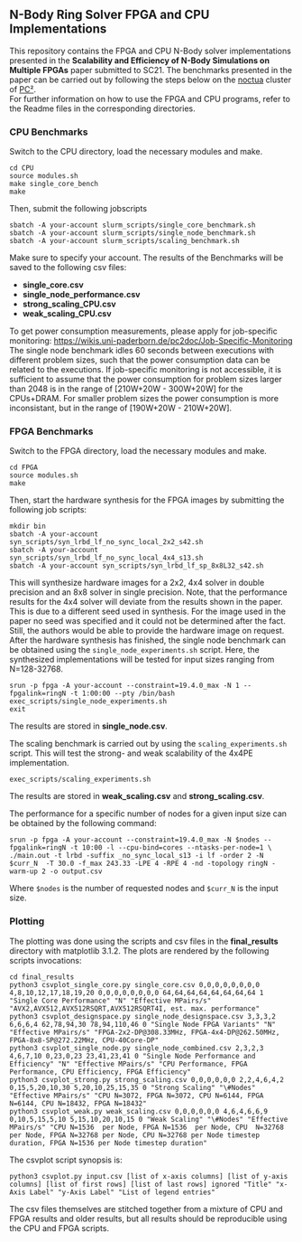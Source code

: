 ## N-Body Ring Solver FPGA and CPU Implementations

This repository contains the FPGA and CPU N-Body solver implementations presented in the **Scalability and Efficiency of N-Body Simulations on Multiple FPGAs** paper submitted to SC21. The benchmarks presented in the paper can be carried out by following the steps below on the [noctua](https://wikis.uni-paderborn.de/pc2doc/Noctua) cluster of [PC²](https://pc2.uni-paderborn.de/).  
For further information on how to use the FPGA and CPU programs, refer to the Readme files in the corresponding directories.

### CPU Benchmarks

Switch to the CPU directory, load the necessary modules and make.

```
cd CPU
source modules.sh
make single_core_bench
make
```

Then, submit the following jobscripts
```
sbatch -A your-account slurm_scripts/single_core_benchmark.sh
sbatch -A your-account slurm_scripts/single_node_benchmark.sh
sbatch -A your-account slurm_scripts/scaling_benchmark.sh
```
Make sure to specify your account. The results of the Benchmarks will be saved to the following csv files: 
- **single_core.csv**
- **single_node_performance.csv**
- **strong_scaling_CPU.csv**
- **weak_scaling_CPU.csv**

To get power consumption measurements, please apply for job-specific monitoring:
https://wikis.uni-paderborn.de/pc2doc/Job-Specific-Monitoring  
The single node benchmark idles 60 seconds between executions with different problem sizes, such that the power consumption data can be related to the executions.
If job-specific monitoring is not accessible, it is sufficient to assume that the power consumption for problem sizes larger than 2048 is in the range of [210W+20W - 300W+20W] for the CPUs+DRAM. For smaller problem sizes the power consumption is more inconsistant, but in the range of [190W+20W - 210W+20W].


### FPGA Benchmarks

Switch to the FPGA directory, load the necessary modules and make.
```
cd FPGA
source modules.sh
make
```
Then, start the hardware synthesis for the FPGA images by submitting the following job scripts:
```
mkdir bin
sbatch -A your-account syn_scripts/syn_lrbd_lf_no_sync_local_2x2_s42.sh
sbatch -A your-account syn_scripts/syn_lrbd_lf_no_sync_local_4x4_s13.sh
sbatch -A your-account syn_scripts/syn_lrbd_lf_sp_8x8L32_s42.sh
```
This will synthesize hardware images for a 2x2, 4x4 solver in double precision and an 8x8 solver in single precision.
Note, that the performance results for the 4x4 solver will deviate from the results shown in the paper. This is due to a different seed used in synthesis. For the image used in the paper no seed was specified and it could not be determined after the fact. Still, the authors would be able to provide the hardware image on request.      
After the hardware synthesis has finished, the single node benchmark can be obtained using the `single_node_experiments.sh` script.
Here, the synthesized implementations will be tested for input sizes ranging from N=128-32768.
```
srun -p fpga -A your-account --constraint=19.4.0_max -N 1 --fpgalink=ringN -t 1:00:00 --pty /bin/bash
exec_scripts/single_node_experiments.sh
exit
```
The results are stored in **single_node.csv**.

The scaling benchmark is carried out by using the `scaling_experiments.sh` script. This will test the strong- and weak scalability of the 4x4PE implementation.
```
exec_scripts/scaling_experiments.sh
```
The results are stored in **weak_scaling.csv** and **strong_scaling.csv**.

The performance for a specific number of nodes for a given input size can be obtained by the following command:
```
srun -p fpga -A your-account --constraint=19.4.0_max -N $nodes --fpgalink=ringN -t 10:00 -l --cpu-bind=cores --ntasks-per-node=1 \
./main.out -t lrbd -suffix _no_sync_local_s13 -i lf -order 2 -N $curr_N  -T 30.0 -f_max 243.33 -LPE 4 -RPE 4 -nd -topology ringN -warm-up 2 -o output.csv
```
Where `$nodes` is the number of requested nodes and `$curr_N` is the input size.

### Plotting
The plotting was done using the scripts and csv files in the **final_results** directory with matplotlib 3.1.2.
The plots are rendered by the following scripts invocations:
```
cd final_results
python3 csvplot_single_core.py single_core.csv 0,0,0,0,0,0,0,0 4,8,10,12,17,18,19,20 0,0,0,0,0,0,0,0 64,64,64,64,64,64,64,64 1 "Single Core Performance" "N" "Effective MPairs/s" "AVX2,AVX512,AVX512RSQRT,AVX512RSQRT4I, est. max. performance"
python3 csvplot_designspace.py single_node_designspace.csv 3,3,3,2 6,6,6,4 62,78,94,30 78,94,110,46 0 "Single Node FPGA Variants" "N" "Effective MPairs/s" "FPGA-2x2-DP@308.33MHz, FPGA-4x4-DP@262.50MHz, FPGA-8x8-SP@272.22MHz, CPU-40Core-DP"
python3 csvplot_single_node.py single_node_combined.csv 2,3,2,3 4,6,7,10 0,23,0,23 23,41,23,41 0 "Single Node Performance and Efficiency" "N" "Effective MPairs/s" "CPU Performance, FPGA Performance, CPU Efficiency, FPGA Efficiency"
python3 csvplot_strong.py strong_scaling.csv 0,0,0,0,0,0 2,2,4,6,4,2 0,15,5,20,10,30 5,20,10,25,15,35 0 "Strong Scaling" "\#Nodes" "Effective MPairs/s" "CPU N=3072, FPGA N=3072, CPU N=6144, FPGA N=6144, CPU N=18432, FPGA N=18432"
python3 csvplot_weak.py weak_scaling.csv 0,0,0,0,0,0 4,6,4,6,6,9 0,10,5,15,5,10 5,15,10,20,10,15 0 "Weak Scaling" "\#Nodes" "Effective MPairs/s" "CPU N=1536  per Node, FPGA N=1536  per Node, CPU  N=32768 per Node, FPGA N=32768 per Node, CPU N=32768 per Node timestep duration, FPGA N=1536 per Node timestep duration"

```
The csvplot script synopsis is:
```
python3 csvplot.py input.csv [list of x-axis columns] [list of y-axis columns] [list of first rows] [list of last rows] ignored "Title" "x-Axis Label" "y-Axis Label" "List of legend entries"
```
The csv files themselves are stitched together from a mixture of CPU and FPGA results and older results, but all results should be reproducible using the CPU and FPGA scripts.
